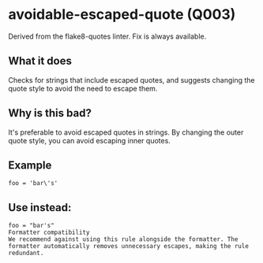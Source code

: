 # avoidable-escaped-quote (Q003)
Derived from the flake8-quotes linter.
Fix is always available.
## What it does
Checks for strings that include escaped quotes, and suggests changing
the quote style to avoid the need to escape them.
## Why is this bad?
It's preferable to avoid escaped quotes in strings. By changing the
outer quote style, you can avoid escaping inner quotes.
## Example
```
foo = 'bar\'s'
```
## Use instead:
```
foo = "bar's"
Formatter compatibility
We recommend against using this rule alongside the formatter. The
formatter automatically removes unnecessary escapes, making the rule
redundant.
```